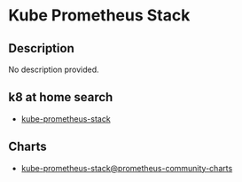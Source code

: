 # Kube Prometheus Stack

## Description

No description provided.

## k8 at home search

- [kube-prometheus-stack](https://nanne.dev/k8s-at-home-search/#/kube-prometheus-stack)

## Charts

- [kube-prometheus-stack@prometheus-community-charts](https://prometheus-community.github.io/helm-charts/)
